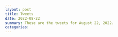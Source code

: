 ```yaml
---
layout: post
title: Tweets
date: 2022-08-22
summary: These are the tweets for August 22, 2022.
categories:
---
```


